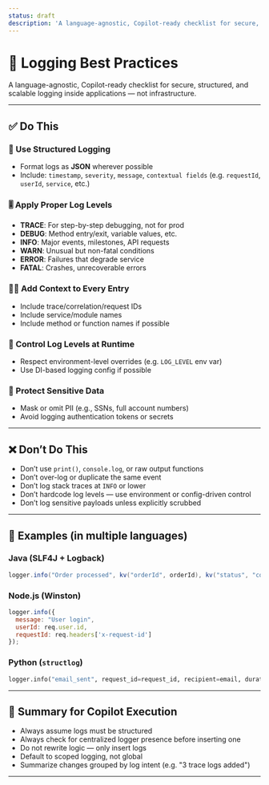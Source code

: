 ```yaml
---
status: draft
description: 'A language-agnostic, Copilot-ready checklist for secure, structured, and scalable logging inside applications — not infrastructure.'
---
```


# 🧾 Logging Best Practices

A language-agnostic, Copilot-ready checklist for secure, structured, and scalable logging inside applications — not infrastructure.

---

## ✅ Do This

### 🧱 Use Structured Logging

- Format logs as **JSON** wherever possible
- Include: `timestamp`, `severity`, `message`, `contextual fields` (e.g. `requestId`, `userId`, `service`, etc.)

### 🎚️ Apply Proper Log Levels

- **TRACE**: For step-by-step debugging, not for prod
- **DEBUG**: Method entry/exit, variable values, etc.
- **INFO**: Major events, milestones, API requests
- **WARN**: Unusual but non-fatal conditions
- **ERROR**: Failures that degrade service
- **FATAL**: Crashes, unrecoverable errors

### 🕵️‍♂️ Add Context to Every Entry

- Include trace/correlation/request IDs
- Include service/module names
- Include method or function names if possible

### 🔀 Control Log Levels at Runtime

- Respect environment-level overrides (e.g. `LOG_LEVEL` env var)
- Use DI-based logging config if possible

### 🧼 Protect Sensitive Data

- Mask or omit PII (e.g., SSNs, full account numbers)
- Avoid logging authentication tokens or secrets

---

## ❌ Don’t Do This

- Don’t use `print()`, `console.log`, or raw output functions
- Don’t over-log or duplicate the same event
- Don’t log stack traces at `INFO` or lower
- Don’t hardcode log levels — use environment or config-driven control
- Don’t log sensitive payloads unless explicitly scrubbed

---

## 🧪 Examples (in multiple languages)

### Java (SLF4J + Logback)

```java
logger.info("Order processed", kv("orderId", orderId), kv("status", "confirmed"));
```

### Node.js (Winston)

```js
logger.info({
  message: "User login",
  userId: req.user.id,
  requestId: req.headers['x-request-id']
});
```

### Python (`structlog`)

```python
logger.info("email_sent", request_id=request_id, recipient=email, duration_ms=123)
```

---

## 🧠 Summary for Copilot Execution

- Always assume logs must be structured
- Always check for centralized logger presence before inserting one
- Do not rewrite logic — only insert logs
- Default to scoped logging, not global
- Summarize changes grouped by log intent (e.g. "3 trace logs added")

---

<!-- This file was generated with ChatGPT as directed by Ashley Childress -->
